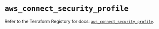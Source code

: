 # `aws_connect_security_profile`

Refer to the Terraform Registory for docs: [`aws_connect_security_profile`](https://registry.terraform.io/providers/hashicorp/aws/4.66.0/docs/resources/connect_security_profile).
